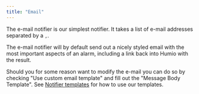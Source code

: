 ```yaml
---
title: "Email"
---
```


The e-mail notifier is our simplest notifier. It takes a list of e-mail addresses separated by a `,`.

The e-mail notifier will by default send out a nicely styled email with the most important aspects of an alarm, including a link back into Humio with the result.

Should you for some reason want to modify the e-mail you can do so by checking "Use custom email template" and fill out the "Message Body Template". See [Notifier templates](/features/alerts/notifiers/) for how to use our templates.

